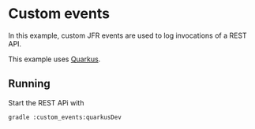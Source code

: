 # Custom events

In this example, custom JFR events are used to log invocations of a REST API.

This example uses [Quarkus]( https://quarkus.io ).

## Running

Start the REST APi with

```shell
gradle :custom_events:quarkusDev
```
